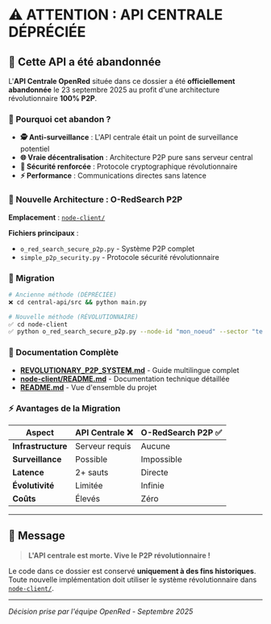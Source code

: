 # ⚠️ ATTENTION : API CENTRALE DÉPRÉCIÉE

## 🚫 Cette API a été abandonnée

L'**API Centrale OpenRed** située dans ce dossier a été **officiellement abandonnée** le 23 septembre 2025 au profit d'une architecture révolutionnaire **100% P2P**.

### 🎯 Pourquoi cet abandon ?

- **🕵️ Anti-surveillance** : L'API centrale était un point de surveillance potentiel
- **🌐 Vraie décentralisation** : Architecture P2P pure sans serveur central
- **🔐 Sécurité renforcée** : Protocole cryptographique révolutionnaire
- **⚡ Performance** : Communications directes sans latence

### 🚀 Nouvelle Architecture : O-RedSearch P2P

**Emplacement** : [`node-client/`](../node-client/)

**Fichiers principaux** :
- `o_red_search_secure_p2p.py` - Système P2P complet
- `simple_p2p_security.py` - Protocole sécurité révolutionnaire

### 📖 Migration

```bash
# Ancienne méthode (DÉPRÉCIÉE)
❌ cd central-api/src && python main.py

# Nouvelle méthode (RÉVOLUTIONNAIRE)
✅ cd node-client
✅ python o_red_search_secure_p2p.py --node-id "mon_noeud" --sector "tech" --port 9001 --auto-connect
```

### 🔗 Documentation Complète

- **[REVOLUTIONARY_P2P_SYSTEM.md](../REVOLUTIONARY_P2P_SYSTEM.md)** - Guide multilingue complet
- **[node-client/README.md](../node-client/README.md)** - Documentation technique détaillée
- **[README.md](../README.md)** - Vue d'ensemble du projet

### ⚡ Avantages de la Migration

| Aspect | API Centrale ❌ | O-RedSearch P2P ✅ |
|--------|-----------------|-------------------|
| **Infrastructure** | Serveur requis | Aucune |
| **Surveillance** | Possible | Impossible |
| **Latence** | 2+ sauts | Directe |
| **Évolutivité** | Limitée | Infinie |
| **Coûts** | Élevés | Zéro |

---

## 🌟 Message

> **L'API centrale est morte. Vive le P2P révolutionnaire !**

Le code dans ce dossier est conservé **uniquement à des fins historiques**. Toute nouvelle implémentation doit utiliser le système révolutionnaire dans [`node-client/`](../node-client/).

---

*Décision prise par l'équipe OpenRed - Septembre 2025*